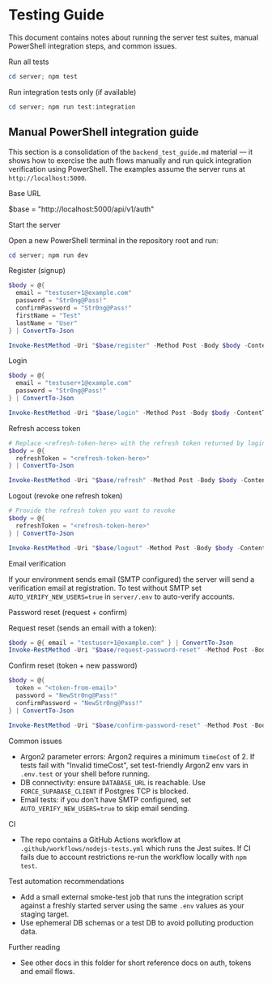 # Testing Guide

This document contains notes about running the server test suites, manual
PowerShell integration steps, and common issues.

Run all tests

```powershell
cd server; npm test
```

Run integration tests only (if available)

```powershell
cd server; npm run test:integration
```

## Manual PowerShell integration guide

This section is a consolidation of the `backend_test_guide.md` material — it
shows how to exercise the auth flows manually and run quick integration
verification using PowerShell. The examples assume the server runs at
`http://localhost:5000`.

Base URL

$base = "http://localhost:5000/api/v1/auth"

Start the server

Open a new PowerShell terminal in the repository root and run:

```powershell
cd server; npm run dev
```

Register (signup)

```powershell
$body = @{
  email = "testuser+1@example.com"
  password = "Str0ng@Pass!"
  confirmPassword = "Str0ng@Pass!"
  firstName = "Test"
  lastName = "User"
} | ConvertTo-Json

Invoke-RestMethod -Uri "$base/register" -Method Post -Body $body -ContentType "application/json" -SkipHeaderValidation
```

Login

```powershell
$body = @{
  email = "testuser+1@example.com"
  password = "Str0ng@Pass!"
} | ConvertTo-Json

Invoke-RestMethod -Uri "$base/login" -Method Post -Body $body -ContentType "application/json"
```

Refresh access token

```powershell
# Replace <refresh-token-here> with the refresh token returned by login
$body = @{
  refreshToken = "<refresh-token-here>"
} | ConvertTo-Json

Invoke-RestMethod -Uri "$base/refresh" -Method Post -Body $body -ContentType "application/json"
```

Logout (revoke one refresh token)

```powershell
# Provide the refresh token you want to revoke
$body = @{
  refreshToken = "<refresh-token-here>"
} | ConvertTo-Json

Invoke-RestMethod -Uri "$base/logout" -Method Post -Body $body -ContentType "application/json"
```

Email verification

If your environment sends email (SMTP configured) the server will send a
verification email at registration. To test without SMTP set
`AUTO_VERIFY_NEW_USERS=true` in `server/.env` to auto-verify accounts.

Password reset (request + confirm)

Request reset (sends an email with a token):

```powershell
$body = @{ email = "testuser+1@example.com" } | ConvertTo-Json
Invoke-RestMethod -Uri "$base/request-password-reset" -Method Post -Body $body -ContentType "application/json"
```

Confirm reset (token + new password)

```powershell
$body = @{
  token = "<token-from-email>"
  password = "NewStr0ng@Pass!"
  confirmPassword = "NewStr0ng@Pass!"
} | ConvertTo-Json

Invoke-RestMethod -Uri "$base/confirm-password-reset" -Method Post -Body $body -ContentType "application/json"
```

Common issues

- Argon2 parameter errors: Argon2 requires a minimum `timeCost` of 2. If tests
  fail with "Invalid timeCost", set test-friendly Argon2 env vars in
  `.env.test` or your shell before running.
- DB connectivity: ensure `DATABASE_URL` is reachable. Use `FORCE_SUPABASE_CLIENT`
  if Postgres TCP is blocked.
- Email tests: if you don't have SMTP configured, set `AUTO_VERIFY_NEW_USERS=true`
  to skip email sending.

CI

- The repo contains a GitHub Actions workflow at
  `.github/workflows/nodejs-tests.yml` which runs the Jest suites. If CI fails
  due to account restrictions re-run the workflow locally with `npm test`.

Test automation recommendations

- Add a small external smoke-test job that runs the integration script against
  a freshly started server using the same `.env` values as your staging target.
- Use ephemeral DB schemas or a test DB to avoid polluting production data.

Further reading

- See other docs in this folder for short reference docs on auth, tokens and email flows.
